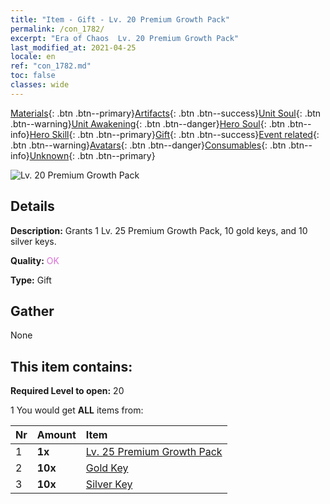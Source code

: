 ```yaml
---
title: "Item - Gift - Lv. 20 Premium Growth Pack"
permalink: /con_1782/
excerpt: "Era of Chaos  Lv. 20 Premium Growth Pack"
last_modified_at: 2021-04-25
locale: en
ref: "con_1782.md"
toc: false
classes: wide
---
```

 [Materials](/Items/){: .btn .btn--primary}[Artifacts](/Items/Artifacts/){: .btn .btn--success}[Unit Soul](/Items/UnitSoul/){: .btn .btn--warning}[Unit Awakening](/Items/UnitAwakening/){: .btn .btn--danger}[Hero Soul](/Items/HeroSoul/){: .btn .btn--info}[Hero Skill](/Items/HeroSkill/){: .btn .btn--primary}[Gift](/Items/Gift/){: .btn .btn--success}[Event related](/Items/Events/){: .btn .btn--warning}[Avatars](/Items/Avatars/){: .btn .btn--danger}[Consumables](/Items/Consumables/){: .btn .btn--info}[Unknown](/Items/Unknown/){: .btn .btn--primary}

 ![Lv. 20 Premium Growth Pack](/images/t/i_907221.png)

## Details
 **Description:** Grants 1 Lv. 25 Premium Growth Pack, 10 gold keys, and 10 silver keys.

 **Quality:** <span style="color: #DA70D6">OK</span>

 **Type:** Gift

## Gather

  None

## This item contains:

 **Required Level to open:** 20

 1 You would get **ALL** items  from:

  | Nr | Amount |     Item    |
  |:---|:-------|:------------|
  | 1 |  **1x** | [Lv. 25 Premium Growth Pack](/Items/con_1783/) |  | 
  | 2 |  **10x** | [Gold Key](/Items/con_783/) |  | 
  | 3 |  **10x** | [Silver Key](/Items/con_693/) |  | 
